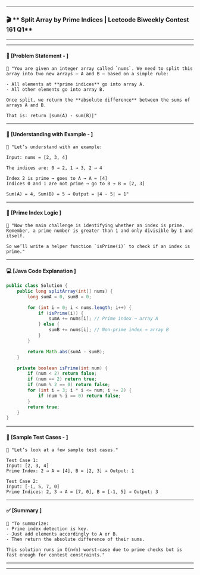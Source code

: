 

---

### 🎬 ** Split Array by Prime Indices | Leetcode Biweekly Contest 161 Q1**

---



---

#### 📄 **\[Problem Statement - ]**

```
🎤 "You are given an integer array called `nums`. We need to split this array into two new arrays — A and B — based on a simple rule:

- All elements at **prime indices** go into array A.
- All other elements go into array B.

Once split, we return the **absolute difference** between the sums of arrays A and B.

That is: return |sum(A) - sum(B)|"
```

---

#### 🧠 **\[Understanding with Example - ]**

```
🎤 "Let’s understand with an example:

Input: nums = [2, 3, 4]

The indices are: 0 → 2, 1 → 3, 2 → 4

Index 2 is prime → goes to A → A = [4]
Indices 0 and 1 are not prime → go to B → B = [2, 3]

Sum(A) = 4, Sum(B) = 5 → Output = |4 - 5| = 1"
```

---

#### 🔎 **\[Prime Index Logic ]**

```
🎤 "Now the main challenge is identifying whether an index is prime. Remember, a prime number is greater than 1 and only divisible by 1 and itself.

So we’ll write a helper function `isPrime(i)` to check if an index is prime."
```

---

#### 💻 **\[Java Code Explanation ]**

```java
public class Solution {
    public long splitArray(int[] nums) {
        long sumA = 0, sumB = 0;

        for (int i = 0; i < nums.length; i++) {
            if (isPrime(i)) {
                sumA += nums[i]; // Prime index → array A
            } else {
                sumB += nums[i]; // Non-prime index → array B
            }
        }

        return Math.abs(sumA - sumB);
    }

    private boolean isPrime(int num) {
        if (num < 2) return false;
        if (num == 2) return true;
        if (num % 2 == 0) return false;
        for (int i = 3; i * i <= num; i += 2) {
            if (num % i == 0) return false;
        }
        return true;
    }
}
```

---

#### 🧪 **\[Sample Test Cases - ]**

```
🎤 "Let’s look at a few sample test cases."

Test Case 1:
Input: [2, 3, 4]
Prime Index: 2 → A = [4], B = [2, 3] → Output: 1

Test Case 2:
Input: [-1, 5, 7, 0]
Prime Indices: 2, 3 → A = [7, 0], B = [-1, 5] → Output: 3
```

---

#### ✅ **\[Summary ]**

```
🎤 "To summarize:
- Prime index detection is key.
- Just add elements accordingly to A or B.
- Then return the absolute difference of their sums.

This solution runs in O(n√n) worst-case due to prime checks but is fast enough for contest constraints."
```

---


---

